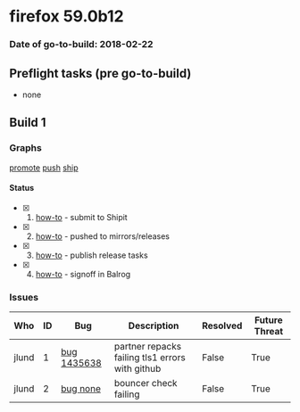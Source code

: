 # firefox 59.0b12

### Date of go-to-build: 2018-02-22

## Preflight tasks (pre go-to-build)
- none

## Build 1  

### Graphs
[promote](https://tools.taskcluster.net/push-inspector/#/InM5oVpGR5WOomM8Nbs43g)
[push](https://tools.taskcluster.net/push-inspector/#/DzR0kEOiRNy6lZQAOnkk3w)
[ship](https://tools.taskcluster.net/push-inspector/#/IW8HE5kmSVCzUu0HwlUQ0w)


#### Status
- [x] 1.  [how-to](https://wiki.mozilla.org/Release:Release_Automation_on_Mercurial:Starting_a_Release#Submit_to_Ship_It)  - submit to Shipit
- [x] 2.  [how-to](https://github.com/mozilla-releng/releasewarrior-2.0/blob/master/docs/release-promotion/desktop/howto.md#push-artifacts-to-releases-directory)  - pushed to mirrors/releases
- [x] 3.  [how-to](https://github.com/mozilla-releng/releasewarrior-2.0/blob/master/docs/release-promotion/desktop/howto.md#ship-the-release)  - publish release tasks
- [x] 4.  [how-to](https://github.com/mozilla-releng/releasewarrior-2.0/blob/master/docs/release-promotion/desktop/howto.md#obtain-sign-offs-for-changes)  - signoff in Balrog

### Issues
| Who                 | ID               | Bug                                                                 | Description                | Resolved                | Future Threat                |
| ------------------- | ---------------- | ------------------------------------------------------------------- | -------------------------- | ----------------------- | ---------------------------- |
| jlund  | 1 | [bug 1435638](https://bugzil.la/1435638)        | partner repacks failing tls1 errors with github | False | True |
| jlund  | 2 | [bug none](https://bugzil.la/none)        | bouncer check failing | False | True |

